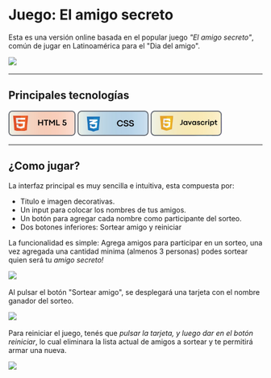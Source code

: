 <h1>Juego: El amigo secreto</h1>
<p>Esta es una versión online basada en el popular juego <em>"El amigo secreto"</em>, común de jugar en Latinoamérica para el "Dia del amigo".</p>
<img src="https://raw.githubusercontent.com/Mauritas99/Proyect_images/refs/heads/main/Imagenes_amigo_invisible/General.PNG">
<hr>
<h2>Principales tecnologías</h2>
<p>
<img src="https://raw.githubusercontent.com/Mauritas99/Proyect_images/refs/heads/main/Buttons_github/HTML.png" height=50px>
<img src="https://raw.githubusercontent.com/Mauritas99/Proyect_images/refs/heads/main/Buttons_github/Css.png" height=50px>
<img src="https://raw.githubusercontent.com/Mauritas99/Proyect_images/refs/heads/main/Buttons_github/Javascript.png" height=50px>
</p>
<hr>
<h2>¿Como jugar?</h2>
<p>La interfaz principal es muy sencilla e intuitiva, esta compuesta por:</p>
<ul>
  <li>Titulo e imagen decorativas.</li>
  <li>Un input para colocar los nombres de tus amigos.</li>
  <li>Un botón para agregar cada nombre como participante del sorteo.</li>
  <li>Dos botones inferiores: Sortear amigo y reiniciar</li>
</ul>
<p>La funcionalidad es simple: Agrega amigos para participar en un sorteo, una vez agregada una cantidad minima (almenos 3 personas) podes sortear quien será tu <em>amigo secreto!</em></p>
<img src="https://raw.githubusercontent.com/Mauritas99/Proyect_images/refs/heads/main/Imagenes_amigo_invisible/Agregando-amigos.PNG" height="600px">
<p>Al pulsar el botón "Sortear amigo", se desplegará una tarjeta con el nombre ganador del sorteo.</p>
<img src="https://raw.githubusercontent.com/Mauritas99/Proyect_images/refs/heads/main/Imagenes_amigo_invisible/Ganador.gif" height="600px">
<p>Para reiniciar el juego, tenés que <em>pulsar la tarjeta, y luego dar en el botón reiniciar</em>, lo cual eliminara la lista actual de amigos a sortear y te permitirá armar una nueva.</p>
<img src="https://raw.githubusercontent.com/Mauritas99/Proyect_images/refs/heads/main/Imagenes_amigo_invisible/Reiniciar%20juego.PNG" height="600px">
